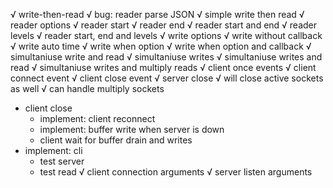 
√ write-then-read
  √ bug: reader parse JSON
  √ simple write then read
√ reader options
  √ reader start
  √ reader end
  √ reader start and end
  √ reader levels
  √ reader start, end and levels
√ write options
  √ write without callback
  √ write auto time
  √ write when option
  √ write when option and callback
√ simultaniuse write and read
  √ simultaniuse writes
  √ simultaniuse writes and read
  √ simultaniuse writes and multiply reads
√ client once events
  √ client connect event
  √ client close event
√ server close
  √ will close active sockets as well
  √ can handle multiply sockets
* client close
  * implement: client reconnect
  * implement: buffer write when server is down
  * client wait for buffer drain and writes
* implement: cli
  * test server
  * test read
√ client connection arguments
√ server listen arguments
